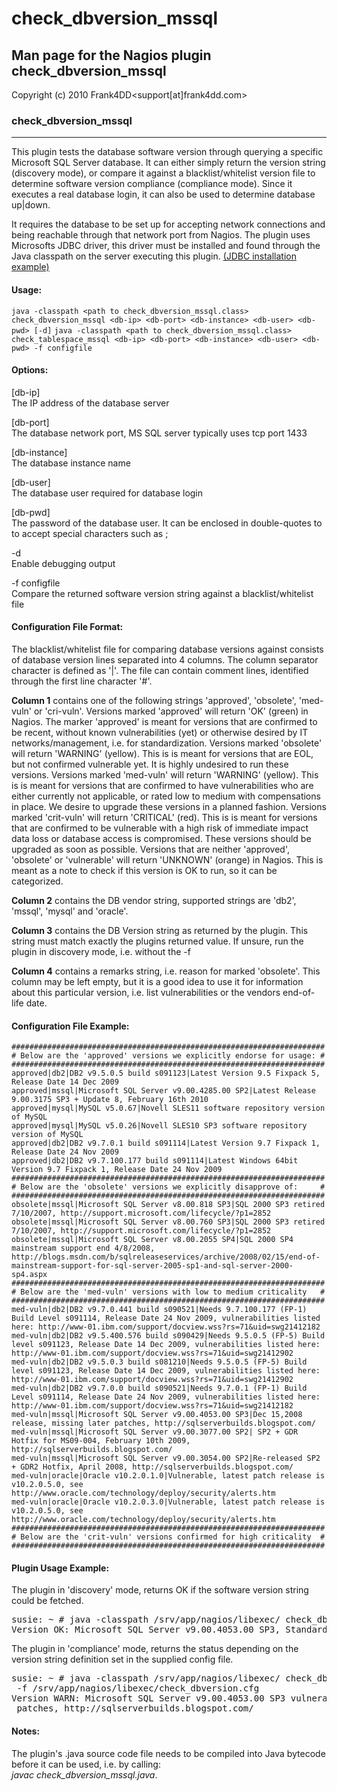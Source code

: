 # check_dbversion_mssql

## Man page for the Nagios plugin check_dbversion_mssql

Copyright (c) 2010 Frank4DD<support[at]frank4dd.com>

### check_dbversion_mssql

* * *

This plugin tests the database software version through querying a specific Microsoft SQL Server database. It can either simply return the version string (discovery mode), or compare it against a blacklist/whitelist version file to determine software version compliance (compliance mode). Since it executes a real database login, it can also be used to determine database up|down.

It requires the database to be set up for accepting network connections and being reachable through that network port from Nagios. The plugin uses Microsofts JDBC driver, this driver must be installed and found through the Java classpath on the server executing this plugin. [(JDBC installation example)](http://fm4dd.com/database/howto-install-Microsoft-jdbc.htm)

#### Usage:

`java -classpath <path to check_dbversion_mssql.class> check_dbversion_mssql <db-ip> <db-port> <db-instance> <db-user> <db-pwd> [-d]` `java -classpath <path to check_dbversion_mssql.class> check_tablespace_mssql <db-ip> <db-port> <db-instance> <db-user> <db-pwd> -f configfile`

#### Options:

[db-ip]  
      The IP address of the database server

[db-port]  
      The database network port, MS SQL server typically uses tcp port 1433

[db-instance]  
      The database instance name

[db-user]  
      The database user required for database login

[db-pwd]  
      The password of the database user. It can be enclosed in double-quotes to to accept special characters such as ;

-d  
      Enable debugging output

-f configfile  
      Compare the returned software version string against a blacklist/whitelist file

#### Configuration File Format:

The blacklist/whitelist file for comparing database versions against consists of database version lines separated into 4 columns. The column separator character is defined as '|'. The file can contain comment lines, identified through the first line character '#'.

**Column 1** contains one of the following strings 'approved', 'obsolete', 'med-vuln' or 'cri-vuln'. Versions marked 'approved' will return 'OK' (green) in Nagios. The marker 'approved' is meant for versions that are confirmed to be recent, without known vulnerabilities (yet) or otherwise desired by IT networks/management, i.e. for standardization. Versions marked 'obsolete' will return 'WARNING' (yellow). This is is meant for versions that are EOL, but not confirmed vulnerable yet. It is highly undesired to run these versions. Versions marked 'med-vuln' will return 'WARNING' (yellow). This is is meant for versions that are confirmed to have vulnerabilities who are either currently not applicable, or rated low to medium with compensations in place. We desire to upgrade these versions in a planned fashion. Versions marked 'crit-vuln' will return 'CRITICAL' (red). This is is meant for versions that are confirmed to be vulnerable with a high risk of immediate impact data loss or database access is compromised. These versions should be upgraded as soon as possible. Versions that are neither 'approved', 'obsolete' or 'vulnerable' will return 'UNKNOWN' (orange) in Nagios. This is meant as a note to check if this version is OK to run, so it can be categorized.

**Column 2** contains the DB vendor string, supported strings are 'db2', 'mssql', 'mysql' and 'oracle'.

**Column 3** contains the DB Version string as returned by the plugin. This string must match exactly the plugins returned value. If unsure, run the plugin in discovery mode, i.e. without the -f <file>

**Column 4** contains a remarks string, i.e. reason for marked 'obsolete'. This column may be left empty, but it is a good idea to use it for information about this particular version, i.e. list vulnerabilities or the vendors end-of-life date.

#### Configuration File Example:

    ######################################################################
    # Below are the 'approved' versions we explicitly endorse for usage: #
    ######################################################################
    approved|db2|DB2 v9.5.0.5 build s091123|Latest Version 9.5 Fixpack 5, Release Date 14 Dec 2009
    approved|mssql|Microsoft SQL Server v9.00.4285.00 SP2|Latest Release 9.00.3175 SP3 + Update 8, February 16th 2010
    approved|mysql|MySQL v5.0.67|Novell SLES11 software repository version of MySQL
    approved|mysql|MySQL v5.0.26|Novell SLES10 SP3 software repository version of MySQL
    approved|db2|DB2 v9.7.0.1 build s091114|Latest Version 9.7 Fixpack 1, Release Date 24 Nov 2009
    approved|db2|DB2 v9.7.100.177 build s091114|Latest Windows 64bit Version 9.7 Fixpack 1, Release Date 24 Nov 2009
    ######################################################################
    # Below are the 'obsolete' versions we explicitly disapprove of:     #
    ######################################################################
    obsolete|mssql|Microsoft SQL Server v8.00.818 SP3|SQL 2000 SP3 retired 7/10/2007, http://support.microsoft.com/lifecycle/?p1=2852
    obsolete|mssql|Microsoft SQL Server v8.00.760 SP3|SQL 2000 SP3 retired 7/10/2007, http://support.microsoft.com/lifecycle/?p1=2852
    obsolete|mssql|Microsoft SQL Server v8.00.2055 SP4|SQL 2000 SP4 mainstream support end 4/8/2008, http://blogs.msdn.com/b/sqlreleaseservices/archive/2008/02/15/end-of-mainstream-support-for-sql-server-2005-sp1-and-sql-server-2000-sp4.aspx
    ######################################################################
    # Below are the 'med-vuln' versions with low to medium criticality   #
    ######################################################################
    med-vuln|db2|DB2 v9.7.0.441 build s090521|Needs 9.7.100.177 (FP-1) Build Level s091114, Release Date 24 Nov 2009, vulnerabilities listed here: http://www-01.ibm.com/support/docview.wss?rs=71&uid=swg21412182
    med-vuln|db2|DB2 v9.5.400.576 build s090429|Needs 9.5.0.5 (FP-5) Build level s091123, Release Date 14 Dec 2009, vulnerabilities listed here: http://www-01.ibm.com/support/docview.wss?rs=71&uid=swg21412902
    med-vuln|db2|DB2 v9.5.0.3 build s081210|Needs 9.5.0.5 (FP-5) Build level s091123, Release Date 14 Dec 2009, vulnerabilities listed here: http://www-01.ibm.com/support/docview.wss?rs=71&uid=swg21412902
    med-vuln|db2|DB2 v9.7.0.0 build s090521|Needs 9.7.0.1 (FP-1) Build Level s091114, Release Date 24 Nov 2009, vulnerabilities listed here: http://www-01.ibm.com/support/docview.wss?rs=71&uid=swg21412182
    med-vuln|mssql|Microsoft SQL Server v9.00.4053.00 SP3|Dec 15,2008 release, missing later patches, http://sqlserverbuilds.blogspot.com/
    med-vuln|mssql|Microsoft SQL Server v9.00.3077.00 SP2| SP2 + GDR Hotfix for MS09-004, February 10th 2009, http://sqlserverbuilds.blogspot.com/
    med-vuln|mssql|Microsoft SQL Server v9.00.3054.00 SP2|Re-released SP2 + GDR2 Hotfix, April 2008, http://sqlserverbuilds.blogspot.com/
    med-vuln|oracle|Oracle v10.2.0.1.0|Vulnerable, latest patch release is v10.2.0.5.0, see http://www.oracle.com/technology/deploy/security/alerts.htm
    med-vuln|oracle|Oracle v10.2.0.3.0|Vulnerable, latest patch release is v10.2.0.5.0, see http://www.oracle.com/technology/deploy/security/alerts.htm
    ######################################################################
    # Below are the 'crit-vuln' versions confirmed for high criticality  #
    ######################################################################

#### Plugin Usage Example:

The plugin in 'discovery' mode, returns OK if the software version string could be fetched.

<pre>susie: ~ # java -classpath /srv/app/nagios/libexec/ check_dbversion_mssql 192.168.1.127 1433 master sa "p@ssw0rd"  
Version OK: Microsoft SQL Server v9.00.4053.00 SP3, Standard Edition|</pre>

The plugin in 'compliance' mode, returns the status depending on the version string definition set in the supplied config file.

<pre>susie: ~ # java -classpath /srv/app/nagios/libexec/ check_dbversion_mssql 192.168.1.127 1433 master sa "p@ssw0rd"
 -f /srv/app/nagios/libexec/check_dbversion.cfg 
Version WARN: Microsoft SQL Server v9.00.4053.00 SP3 vulnerable (low-medium)|Dec 15,2008 release, missing later
 patches, http://sqlserverbuilds.blogspot.com/</pre>

#### Notes:

The plugin's .java source code file needs to be compiled into Java bytecode before it can be used, i.e. by calling:  
_javac check_dbversion_mssql.java_.
